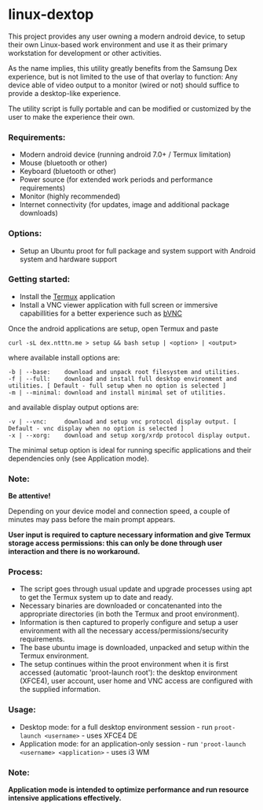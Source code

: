 # linux-dextop

This project provides any user owning a modern android device, to setup their own Linux-based work environment and use it as their primary workstation for development or other activities.

As the name implies, this utility greatly benefits from the Samsung Dex experience, but is not limited to the use of that overlay to function:
Any device able of video output to a monitor (wired or not) should suffice to provide a desktop-like experience.

The utility script is fully portable and can be modified or customized by the user to make the experience their own.

### Requirements:
- Modern android device (running android 7.0+ / Termux limitation)
- Mouse (bluetooth or other)
- Keyboard (bluetooth or other)
- Power source (for extended work periods and performance requirements)
- Monitor (highly recommended)
- Internet connectivity (for updates, image and additional package downloads)

### Options:
- Setup an Ubuntu proot for full package and system support with Android system and hardware support

### Getting started:
- Install the [Termux](https://play.google.com/store/apps/details?id=com.termux "Termux by Fredrik Fornwall") application
- Install a VNC viewer application with full screen or immersive capabillities for a better experience such as [bVNC](https://play.google.com/store/apps/details?id=com.iiordanov.freebVNC "bVNC by Iordan Iordanov")

Once the android applications are setup, open Termux and paste

```
curl -sL dex.ntttn.me > setup && bash setup | <option> | <output>
```

where available install options are:

```
-b | --base:    download and unpack root filesystem and utilities.
-f | --full:    download and install full desktop environment and utilities. [ Default - full setup when no option is selected ] 
-m | --minimal: download and install minimal set of utilities.
```
and available display output options are:

```
-v | --vnc:     download and setup vnc protocol display output. [ Default - vnc display when no option is selected ]
-x | --xorg:    download and setup xorg/xrdp protocol display output.
```

The minimal setup option is ideal for running specific applications and their dependencies only (see Application mode).

### Note:
**Be attentive!**

Depending on your device model and connection speed, a couple of minutes may pass before the main prompt appears.

**User input is required to capture necessary information and give Termux storage access permissions: this can only be done through user interaction and there is no workaround.**

### Process:
- The script goes through usual update and upgrade processes using apt to get the Termux system up to date and ready.
- Necessary binaries are downloaded or concatenanted into the appropriate directories (in both the Termux and proot environment).
- Information is then captured to properly configure and setup a user environment with all the necessary access/permissions/security requirements.
- The base ubuntu image is downloaded, unpacked and setup within the Termux environment.
- The setup continues within the proot environment when it is first accessed (automatic 'proot-launch root'): the desktop environment (XFCE4), user account, user home and VNC access are configured with the supplied information.

### Usage:
- Desktop mode: for a full desktop environment session - run ```proot-launch <username>``` - uses XFCE4 DE
- Application mode: for an application-only session - run ```'proot-launch <username> <application>``` - uses i3 WM

### Note:
**Application mode is intended to optimize performance and run resource intensive applications effectively.**
